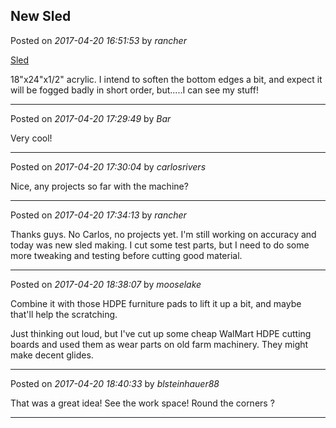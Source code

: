 ## New Sled
Posted on *2017-04-20 16:51:53* by *rancher*

[Sled](//muut.com/u/maslowcnc/s2/:maslowcnc:aWUC:sled.jpg.jpg) 

18"x24"x1/2" acrylic.  I intend to soften the bottom edges a bit, and expect it will be fogged badly in short order, but.....I can see my stuff!

---

Posted on *2017-04-20 17:29:49* by *Bar*

Very cool!

---

Posted on *2017-04-20 17:30:04* by *carlosrivers*

Nice, any projects so far with the machine?

---

Posted on *2017-04-20 17:34:13* by *rancher*

Thanks guys.  No Carlos, no projects yet.  I'm still working on accuracy and today was new sled making.  I cut some test parts, but I need to do some more tweaking and testing before cutting good material.

---

Posted on *2017-04-20 18:38:07* by *mooselake*

Combine it with those HDPE furniture pads to lift it up a bit, and maybe that'll help the scratching.

Just thinking out loud, but I've cut up some cheap WalMart HDPE cutting boards and used them as wear parts on old farm machinery.  They might make decent glides.

---

Posted on *2017-04-20 18:40:33* by *blsteinhauer88*

That was a great idea!  See the work space!  Round the corners ?

---

